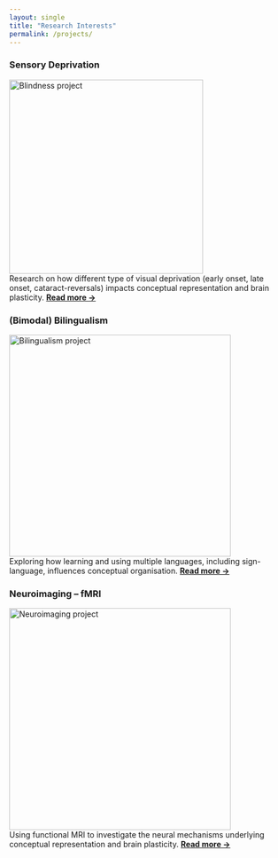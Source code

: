 ```yaml
---
layout: single
title: "Research Interests"
permalink: /projects/
---
```


### Sensory Deprivation
<img src="/assets/images/blindness.png" alt="Blindness project" width="350"/><br/>
Research on how different type of visual deprivation (early onset, late onset, cataract-reversals) impacts conceptual representation and brain plasticity.
**[Read more →](/projects/blindness/)**

### (Bimodal) Bilingualism
<img src="/assets/images/bilingualism.png" alt="Bilingualism project" width="400"/><br/>
Exploring how learning and using multiple languages, including sign-language, influences conceptual organisation.
**[Read more →](/projects/bilingualism/)**

### Neuroimaging – fMRI 
<img src="/assets/images/neuroimaging.png" alt="Neuroimaging project" width="400"/><br/>
Using functional MRI to investigate the neural mechanisms underlying conceptual representation and brain plasticity.
**[Read more →](/projects/neuroimaging-fmri/)**

